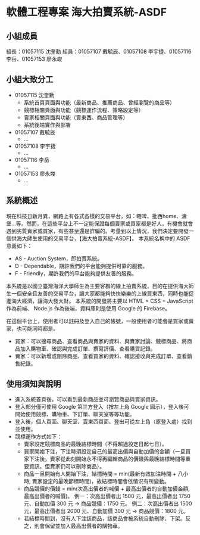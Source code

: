 # 軟體工程專案 海大拍賣系統-ASDF

## 小組成員

組長：01057115 沈奎勳
組員：01057107 戴毓辰、01057108 李宇捷、01057116 李岳、01057153 廖永竣

## 小組大致分工

* 01057115 沈奎勳
    * 系統首頁頁面與功能（最新商品、推薦商品、曾經瀏覽的商品等）
    * 競標相關頁面與功能（競標運作流程、策略設定等）
    * 賣家相關頁面與功能（賣東西、商品管理等）
    * 系統後端實作與部署
* 01057107 戴毓辰
    * ...
* 01057108 李宇捷
    * ...
* 01057116 李岳
    * ...
* 01057153 廖永竣
    * ...

## 系統概述
現在科技日新月異，網路上有各式各樣的交易平台，如：瞎啤、批西home、濤堡...等。然而，在這些平台上不一定能保證每個賣家或買家都是好人，有機會就會遇到劣質賣家或買家，有些甚至還是詐騙的。考量到以上情況，我們決定要開發一個供海大師生使用的交易平台，【海大拍賣系統-ASDF】。
本系統名稱中的 ASDF 意義如下：
* AS - Auction System，即拍賣系統。
* D - Dependable，期許我們的平台能夠提供可靠的服務。
* F - Friendly，期許我們的平台能夠提供友善的服務。

本系統是以國立臺灣海洋大學師生為主要客群的線上拍賣系統，目的在提供海大師生一個安全且友善的交易平台，讓大家都能夠快快樂樂的上線買東西，同時也能促進海大經濟，讓海大發大財。
本系統的開發將主要以 HTML + CSS + JavaScript 作為前端、 Node.js 作為後端，資料庫則是使用 Google 的 Firebase。 

在這個平台上，使用者可以註冊及登入自己的帳號，一般使用者可能會是買家或賣家，也可能同時都是。
* 買家：可以搜尋商品、查看商品與賣家的資料、與賣家討論、競標商品、將商品加入購物車、確認與完成訂單、撰寫評價、查看購買記錄。
* 賣家：可以新增或刪除商品、查看買家的資料、確認接收與完成訂單、查看銷售紀錄。


## 使用須知與說明
* 進入系統首頁後，可以看到最新商品並可瀏覽商品與賣家資訊。
* 登入部分僅可使用 Google 第三方登入（按左上角 Google 圖示），登入後可開始使用競標、購物車、下訂單、聊天室等等功能。
* 登入後，個人頁面、聊天室、賣東西頁面、登出可從左上角（原登入處）找到並使用。
* 競標運作方式如下：
    * 賣家設定競標商品的最晚結標時間（不得超過設定日起七日）。
    * 買家開始下注，下注時須設定自己的最高出價與自動加價的金額（一旦買家下注後，賣家從此刻開始永不得再編輯商品的價錢與最晚結標時間等重要資訊，但賣家仍可以刪除商品）。
    * 商品一旦開始有人開始下注，結標時間 = min(最新有效加注時間 + 八小時, 賣家設定的最晚節標時間)，故結標時間會依情況有所變動。
    * 商品競價的價錢 = min(次高出價者的喊價 + 最高出價者的自動加價金額, 最高出價者的喊價)。
    例一：次高出價者出 1500 元，最高出價者出 1750 元、自動加價 300 元 -> 商品競價：1750 元。
    例二：次高出價者出 1500 元，最高出價者出 2000 元、自動加價 300 元 -> 商品競價：1800 元。
    * 若結標時間到，沒有人下注該商品，該商品會被系統自動刪除、下架。反之，則會保留並加入最高出價者的購物車。
